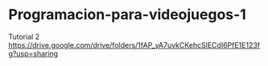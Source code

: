 # Programacion-para-videojuegos-1
Tutorial 2
https://drive.google.com/drive/folders/1fAP_yA7uvkCKehcSlECdI6PfE1E123fg?usp=sharing
